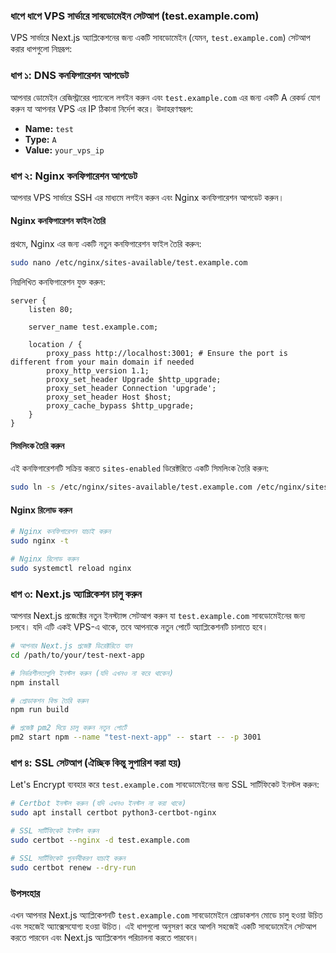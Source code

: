 ### ধাপে ধাপে VPS সার্ভারে সাবডোমেইন সেটআপ (test.example.com)

VPS সার্ভারে Next.js অ্যাপ্লিকেশনের জন্য একটি সাবডোমেইন (যেমন, `test.example.com`) সেটআপ করার ধাপগুলো নিম্নরূপ:

### ধাপ ১: DNS কনফিগারেশন আপডেট

আপনার ডোমেইন রেজিস্ট্রারের প্যানেলে লগইন করুন এবং `test.example.com` এর জন্য একটি A রেকর্ড যোগ করুন যা আপনার VPS এর IP ঠিকানা নির্দেশ করে। উদাহরণস্বরূপ:

- **Name:** `test`
- **Type:** `A`
- **Value:** `your_vps_ip`

### ধাপ ২: Nginx কনফিগারেশন আপডেট

আপনার VPS সার্ভারে SSH এর মাধ্যমে লগইন করুন এবং Nginx কনফিগারেশন আপডেট করুন।

#### Nginx কনফিগারেশন ফাইল তৈরি

প্রথমে, Nginx এর জন্য একটি নতুন কনফিগারেশন ফাইল তৈরি করুন:

```bash
sudo nano /etc/nginx/sites-available/test.example.com
```

নিম্নলিখিত কনফিগারেশন যুক্ত করুন:

```nginx
server {
    listen 80;

    server_name test.example.com;

    location / {
        proxy_pass http://localhost:3001; # Ensure the port is different from your main domain if needed
        proxy_http_version 1.1;
        proxy_set_header Upgrade $http_upgrade;
        proxy_set_header Connection 'upgrade';
        proxy_set_header Host $host;
        proxy_cache_bypass $http_upgrade;
    }
}
```

#### সিমলিংক তৈরি করুন

এই কনফিগারেশনটি সক্রিয় করতে `sites-enabled` ডিরেক্টরিতে একটি সিমলিংক তৈরি করুন:

```bash
sudo ln -s /etc/nginx/sites-available/test.example.com /etc/nginx/sites-enabled/
```

#### Nginx রিলোড করুন

```bash
# Nginx কনফিগারেশন যাচাই করুন
sudo nginx -t

# Nginx রিলোড করুন
sudo systemctl reload nginx
```

### ধাপ ৩: Next.js অ্যাপ্লিকেশন চালু করুন

আপনার Next.js প্রজেক্টের নতুন ইনস্ট্যান্স সেটআপ করুন যা `test.example.com` সাবডোমেইনের জন্য চলবে। যদি এটি একই VPS-এ থাকে, তবে আপনাকে নতুন পোর্টে অ্যাপ্লিকেশনটি চালাতে হবে।

```bash
# আপনার Next.js প্রজেক্ট ডিরেক্টরিতে যান
cd /path/to/your/test-next-app

# নির্ভরশীলতাগুলি ইনস্টল করুন (যদি এখনও না করে থাকেন)
npm install

# প্রোডাকশন বিল্ড তৈরি করুন
npm run build

# প্রজেক্ট pm2 দিয়ে চালু করুন নতুন পোর্টে
pm2 start npm --name "test-next-app" -- start -- -p 3001
```

### ধাপ ৪: SSL সেটআপ (ঐচ্ছিক কিন্তু সুপারিশ করা হয়)

Let's Encrypt ব্যবহার করে `test.example.com` সাবডোমেইনের জন্য SSL সার্টিফিকেট ইনস্টল করুন:

```bash
# Certbot ইনস্টল করুন (যদি এখনও ইনস্টল না করা থাকে)
sudo apt install certbot python3-certbot-nginx

# SSL সার্টিফিকেট ইনস্টল করুন
sudo certbot --nginx -d test.example.com

# SSL সার্টিফিকেট পুনর্নবীকরণ যাচাই করুন
sudo certbot renew --dry-run
```

### উপসংহার

এখন আপনার Next.js অ্যাপ্লিকেশনটি `test.example.com` সাবডোমেইনে প্রোডাকশন মোডে চালু হওয়া উচিত এবং সহজেই অ্যাক্সেসযোগ্য হওয়া উচিত। এই ধাপগুলো অনুসরণ করে আপনি সহজেই একটি সাবডোমেইন সেটআপ করতে পারবেন এবং Next.js অ্যাপ্লিকেশন পরিচালনা করতে পারবেন।